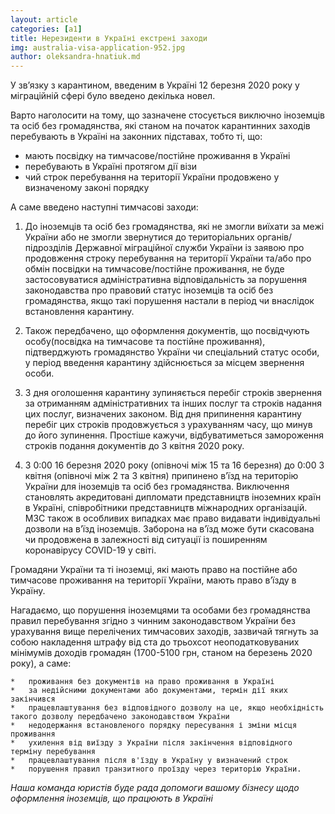 ```yaml
---
layout: article
categories: [a1]
title: Нерезиденти в Україні екстрені заходи 
img: australia-visa-application-952.jpg
author: oleksandra-hnatiuk.md
---
```


У зв’язку з карантином, введеним в Україні 12 березня 2020 року у міграційній сфері було введено декілька новел.

Варто наголосити на тому, що зазначене стосується  виключно іноземців та осіб без громадянства, які станом на початок карантинних 
заходів перебувають в Україні на законних підставах, тобто ті, що:
* мають посвідку на тимчасове/постійне проживання в Україні
* перебувають в Україні протягом дії візи
* чий строк перебування на території України продовжено у визначеному законі порядку
   
А саме введено наступні тимчасові заходи:
   
1. До іноземців та осіб без громадянства, які не змогли виїхати за межі України або не змогли звернутися до територіальних 
органів/підрозділів Державної міграційної служби України із заявою про продовження строку перебування на території України 
та/або про обмін посвідки на тимчасове/постійне проживання, не буде застосовуватися адміністративна відповідальність за порушення 
законодавства про правовий статус іноземців та осіб без громадянства, якщо такі порушення настали в період чи внаслідок встановлення 
карантину.

2. Також передбачено, що оформлення документів, що посвідчують особу(посвідка на тимчасове та постійне проживання), підтверджують 
громадянство України чи спеціальний статус особи, у період введення карантину здійснюється за місцем звернення особи.

3. З дня оголошення карантину зупиняється перебіг строків звернення за отриманням адміністративних та інших послуг та строків надання цих послуг, визначених законом. Від дня припинення карантину перебіг цих строків продовжується з урахуванням часу, що минув до його зупинення.
Простіше кажучи, відбуватиметься замороження строків подання документів до 3 квітня 2020 року.

4. З 0:00 16 березня 2020 року (опівночі між 15 та 16 березня) до 0:00 3 квітня (опівночі між 2 та 3 квітня) припинено в’їзд на територію України для іноземців та осіб без громадянства. Виключення становлять акредитовані дипломати представництв іноземних країн в Україні, співробітники представництв міжнародних організацій. МЗС також в особливих випадках має право видавати індивідуальні дозволи 
на в’їзд іноземців. Заборона на в’їзд може бути скасована чи продовжена в залежності від ситуації із поширенням коронавірусу COVID-19 у світі. 

Громадяни України та ті іноземці, які мають право на постійне або тимчасове проживання на території України, мають право в’їзду в Україну.

Нагадаємо, що порушення іноземцями та особами без громадянства правил перебування згідно з чинним законодавством України без урахування 
вище перелічених тимчасових заходів, зазвичай тягнуть за собою накладення штрафу від ста до трьохсот неоподатковуваних мінімумів доходів громадян (1700-5100 грн, станом на березень 2020 року), а саме: 

    *	проживання без документів на право проживання в Україні
    *	за недійсними документами або документами, термін дії яких закінчився 
    *	працевлаштування без відповідного дозволу на це, якщо необхідність такого дозволу передбачено законодавством України 
    *	недодержання встановленого порядку пересування і зміни місця проживання
    *	ухилення від виїзду з України після закінчення відповідного терміну перебування
    *	працевлаштування після в'їзду в Україну у визначений строк
    *	порушення правил транзитного проїзду через територію України.
    
*Наша команда юристів буде рада допомоги вашому бізнесу щодо оформлення іноземців, що працюють в Україні*
